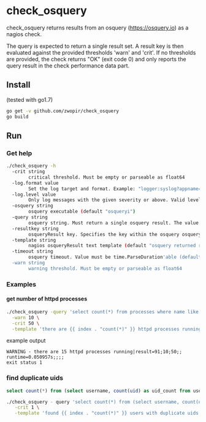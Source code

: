 # check_osquery
check_osquery returns results from an osquery (https://osquery.io) as a nagios check.

The query is expected to return a single result set. A result key is then evaluated against the provided thresholds 'warn' and 'crit'. If no thresholds are provided, the check returns "OK" (exit code 0) and only reports the query result in the check performance data part.

## Install
(tested with go1.7)

```bash
go get -v github.com/zwopir/check_osquery
go build
```

## Run
### Get help

```bash
./check_osquery -h
  -crit string
    	critical threshold. Must be empty or parseable as float64
  -log.format value
    	Set the log target and format. Example: "logger:syslog?appname=bob&local=7" or "logger:stdout?json=true" (default "logger:stderr")
  -log.level value
    	Only log messages with the given severity or above. Valid levels: [debug, info, warn, error, fatal] (default "info")
  -osquery string
    	osquery executable (default "osqueryi")
  -query string
    	osquery string. Must return a single osquery result. The value of the config parameter 'resultkey' is used in the threshold evaluation (default see there). All other key/value pairs can be used in the output text template as {{ index . "key" }}
  -resultkey string
    	osqueryResult key. Specifies the key within the osquery osqueryResult set that holds the value for threshold comparision. (default "count(*)")
  -template string
    	nagios osqueryResult text template (default "osquery returned result = {{ index . \"count(*)\" }}")
  -timeout string
    	osquery timeout. Value must be time.ParseDuration'able (default "5s")
  -warn string
    	warning threshold. Must be empty or parseable as float64
```

### Examples
#### get number of httpd processes

```bash
./check_osquery -query 'select count(*) from processes where name like "%httpd%" ;' \
  -warn 10 \
  -crit 50 \
  -template 'there are {{ index . "count(*)" }} httpd processes running'
```

example output

```
WARNING - there are 15 httpd processes running|result=91;10;50;; runtime=0.050957s;;;;
exit status 1
```

### find duplicate uids
```sql
select count(*) from (select username, count(uid) as uid_count from users group by uid having uid_count > 1);
```

```bash
./check_osquery - query 'select count(*) from (select username, count(uid) as uid_count from users group by uid having uid_count > 1);' \
   -crit 1 \
   -template 'found {{ index . "count(*)" }} users with duplicate uids'
```
   